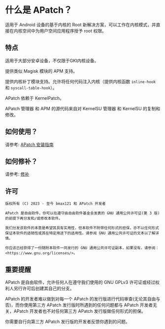 # 什么是 APatch？

适用于 Android 设备的基于内核的 Root 新解决方案，可以工作在内核模式，并直接在内核空间中为用户空间应用程序授予 root 权限。

## 特点

适用于大部分安卓设备，不仅限于GKI内核设备。

提供类似 Magisk 模块的 APM 支持。

提供内核补丁模块支持。允许将任何代码注入内核（提供内核函数 `inline-hook` 和 `syscall-table-hook`）。

APatch 依赖于 KernelPatch。

APatch 管理器 和 APM 的源代码来自对 KernelSU 管理器 和 KernelSU 的复制和修改。

## 如何使用？

请参考: [APatch 安装指南](/zh_CN/install)

## 如何修补？

请参考: [修补](/zh_CN/install#how-to-patch)

## 许可
```
版权所有 (C) 2023 - 至今 bmax121 和 APatch 开发者

APatch 是自由软件，你可以在遵守由自由软件基金会发表的 GNU 通用公共许可证(第 3 版)的前提下再分发和/或修改本软件。

我们分发该软件的本意是希望其具有实用性，但本软件不附带任何形式的担保，亦不以任何形式保证本软件的适销性或其在特定用途下的适用性。请参阅 GNU 通用公共许可证的文本以了解详情。

你应该已经获得了一份随附本软件一同发行的 GNU 通用公共许可证副本，如果没有，请参阅：<https://www.gnu.org/licenses/>。
```

## 重要提醒

APatch 是自由软件，允许任何人在遵守我们使用的 GNU GPLv3 许可证或经过权利人另行许可后创建其自己的分支。

APatch 的开发者难以做到对每一个 APatch 的发行版进行代码审查(无论其自由与否)，而你使用第三方 APatch 发行版时所遇到的任何问题都与 APatch 开发者无关，APatch 开发者也不对任何第三方 APatch 发行版做任何形式的担保。

你需要自行向第三方 APatch 发行版的开发者反馈你遇到的问题。
